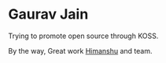 # Gaurav Jain

Trying to promote open source through KOSS. 

By the way, Great work [Himanshu] and team. 
  
  
   [himanshu]: <https://github.com/OrkoHunter>
